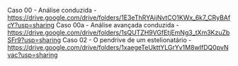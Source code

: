Caso 00 - Análise conduzida - https://drive.google.com/drive/folders/1E3eThRYAijNvtCO1KWx_6k7_CRyBAfcY?usp=sharing
Caso 00a - Análise avançada conduzida - https://drive.google.com/drive/folders/1sQUTZH9VGfEtjEmNg3_tXm3KzuZbSFr9?usp=sharing
Caso 02 - O pendrive de um estelionatário - https://drive.google.com/drive/folders/1xaegeTeUkttYLGrYv1M8wIfDQ0pvNvac?usp=sharing

